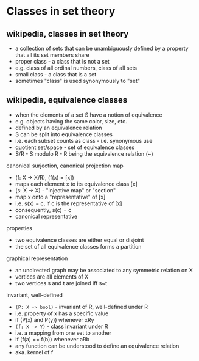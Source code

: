 
<!-- ======================================================================= -->
# Classes in set theory

<!-- ======================================================================= -->
## wikipedia, classes in set theory

* a collection of sets that can be unambiguously
  defined by a property that all its set members share
* proper class - a class that is not a set
* e.g. class of all ordinal numbers, class of all sets
* small class - a class that is a set
* sometimes "class" is used synonymously to "set"

<!-- ======================================================================= -->
## wikipedia, equivalence classes

* when the elements of a set S have a notion of equivalence
* e.g. objects having the same color, size, etc.
* defined by an equivalence relation
* S can be split into equivalence classes
* i.e. each subset counts as class - i.e. synonymous use
* quotient set/space - set of equivalence classes
* S/R - S modulo R - R being the equivalence relation (~)

canonical surjection, canonical projection map

* (f: X -> X/R), (f(x) = [x])
* maps each element x to its equivalence class [x]
* (s: X -> X) - "injective map" or "section"
* map x onto a "representative" of [x]
* i.e. s(x) = c, if c is the representative of [x]
* consequently, s(c) = c
* canonical representative

properties

* two equivalence classes are either equal or disjoint
* the set of all equivalence classes forms a partition

graphical representation

* an undirected graph may be associated to any symmetric relation on X
* vertices are all elements of X
* two vertices s and t are joined iff s~t

invariant, well-defined

* `(P: X -> bool)` - invariant of R, well-defined under R
* i.e. property of x has a specific value
* if (P(x) and P(y)) whenever xRy
* `(f: X -> Y)` - class invariant under R
* i.e. a mapping from one set to another
* if (f(a) == f(b)) whenever aRb
* any function can be understood to define an equivalence relation
* aka. kernel of f
